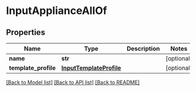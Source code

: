 # InputApplianceAllOf

## Properties
Name | Type | Description | Notes
------------ | ------------- | ------------- | -------------
**name** | **str** |  | [optional] 
**template_profile** | [**InputTemplateProfile**](InputTemplateProfile.md) |  | [optional] 

[[Back to Model list]](../README.md#documentation-for-models) [[Back to API list]](../README.md#documentation-for-api-endpoints) [[Back to README]](../README.md)


